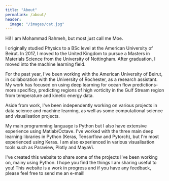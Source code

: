 ```yaml
---
title: "About"
permalink: /about/
header:
  image: "/images/cat.jpg"
---
```


Hi! I am Mohammad Rahmeh, but most just call me Moe.

I originally studied Physics to a BSc level at the American University of Beirut. In 2017, I moved to the United Kingdom to pursue a Masters in Materials Science from the University of Nottingham. After graduation, I moved into the machine learning field.

For the past year, I've been working with the American University of Beirut, in collaboration with the University of Rochester, as a research assistant. My work has focused on using deep learning for ocean flow predictions- more specificy, predicting regions of high vorticity in the Gulf Stream region from temperature and kinetic energy data.

Aside from work, I've been independently working on various projects in data science and machine learning, as well as some computational science and visualisation projects.

My main programming language is Python but I also have extensive experience using Matlab/Octave. I've worked with the three main deep learning libraries in Python (Keras, Tensorflow and Pytorch), but I'm most experienced using Keras. I am also experienced in various visualisation tools such as Paraview, Plotly and MayaVi.

I've created this website to share some of the projects I've been working on, mainy using Python. I hope you find the things I am sharing useful to you! This website is a work in progress and if you have any feedback, please feel free to send me an e-mail!




